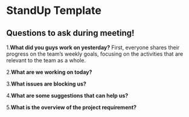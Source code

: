# StandUp Template

## Questions to ask during meeting!

1.**What did you guys work on yesterday?**
First, everyone shares their progress on the team’s weekly goals, focusing on the activities that are relevant to the team as a whole.

2.**What are we working on today?**

3.**What issues are blocking us?**

4.**What are some suggestions that can help us?**

5.**What is the overview of the project requirement?**
